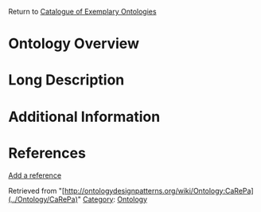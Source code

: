 Return to [Catalogue of Exemplary Ontologies](../Ontology/Main "Ontology:Main")



#  Ontology Overview


#  Long Description


#  Additional Information


  



  




#  References


[Add a reference](index.php@title=Odp%253AAdd_reference&subject=../Ontology/CaRePa "http://ontologydesignpatterns.org/wiki/index.php?title=Odp:Add_reference&subject=Ontology%3ACaRePa")


  






Retrieved from "[http://ontologydesignpatterns.org/wiki/Ontology:CaRePa](../Ontology/CaRePa)"
 [Category](http://ontologydesignpatterns.org/wiki/Special:Categories "Special:Categories"): [Ontology](../Category/Ontology "Category:Ontology")